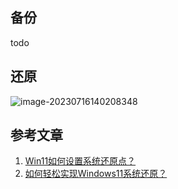 ## 备份

todo

## 还原

![image-20230716140208348](https://chunhui-a.oss-cn-nanjing.aliyuncs.com/typora/img/image-20230716140208348.png)

## 参考文章

1. [Win11如何设置系统还原点？](https://blog.csdn.net/xitongzhijianet/article/details/124199403) 
2. [如何轻松实现Windows11系统还原？](https://zhuanlan.zhihu.com/p/470626988)

